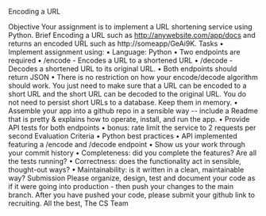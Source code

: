Encoding a URL

Objective
Your assignment is to implement a URL shortening service using Python.
Brief
Encoding a URL such as http://anywebsite.com/app/docs and returns an encoded URL such as http://someapp/GeAi9K.
Tasks
•	Implement assignment using:
•	Language: Python
•	Two endpoints are required
•	/encode - Encodes a URL to a shortened URL
•	/decode - Decodes a shortened URL to its original URL.
•	Both endpoints should return JSON
•	There is no restriction on how your encode/decode algorithm should work. You just need to make sure that a URL can be encoded to a short URL and the short URL can be decoded to the original URL. You do not need to persist short URLs to a database. Keep them in memory.
•	Assemble your app into a github repo in a sensible way -- include a Readme that is pretty & explains how to operate, install, and run the app.
•	Provide API tests for both endpoints
•	bonus: rate limit the service to 2 requests per second
Evaluation Criteria
•	Python best practices
•	API implemented featuring a /encode and /decode endpoint
•	Show us your work through your commit history
•	Completeness: did you complete the features? Are all the tests running?
•	Correctness: does the functionality act in sensible, thought-out ways?
•	Maintainability: is it written in a clean, maintainable way?
Submission
Please organize, design, test and document your code as if it were going into production - then push your changes to the main branch. After you have pushed your code, please submit your github link to recruiting.
All the best,
The  CS Team

